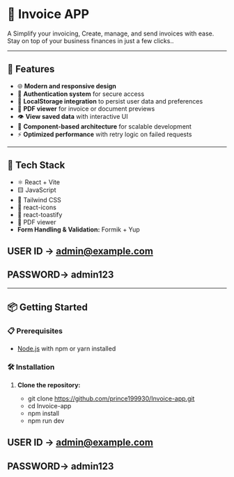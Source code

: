 # 💱 Invoice APP

A Simplify your invoicing, Create, manage, and send invoices with ease. Stay on top of your business finances in just a few clicks..

---

## 🚀 Features

- 🌐 **Modern and responsive design**
- 🔐 **Authentication system** for secure access
- 💾 **LocalStorage integration** to persist user data and preferences
- 📄 **PDF viewer** for invoice or document previews
- 👁️ **View saved data** with interactive UI
- 🧩 **Component-based architecture** for scalable development
- ⚡️ **Optimized performance** with retry logic on failed requests

---

## 🧰 Tech Stack

- ⚛️ React + Vite  
- 🟨 JavaScript  
- 💨 Tailwind CSS  
- 🧩 react-icons  
- 🔔 react-toastify  
- 📄 PDF viewer
- **Form Handling & Validation:** Formik + Yup

## USER ID -> admin@example.com
## PASSWORD-> admin123

---

## 📦 Getting Started

### 📋 Prerequisites

- [Node.js](https://nodejs.org/) with npm or yarn installed

### 🛠 Installation

1. **Clone the repository:**

   - git clone https://github.com/prince199930/Invoice-app.git
   - cd Invoice-app
   - npm install
   - npm run dev


## USER ID -> admin@example.com
## PASSWORD-> admin123
